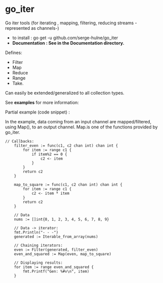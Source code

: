 # go_iter
Go iter tools (for iterating , mapping, filtering, reducing streams -represented as channels-)

- to install : go get -u github.com/serge-hulne/go_iter 
- **Documentation : See in the Documentation directory.**

Defines:

- Filter
- Map
- Reduce
- Range
- Take.

Can easily be extended/generalized to all collection types.

See **examples** for more information:

Partial example (code snippet) :

In the example, data coming from an input channel are mapped/filtered, using Map(), to an output channel.
Map.is one of the functions provided by go_iter.

```	
// Callbacks:
	filter_even := func(c1, c2 chan int) chan int {
		for item := range c1 {
			if item%2 == 0 {
				c2 <- item
			}
		}
		return c2
	}

	map_to_square := func(c1, c2 chan int) chan int {
		for item := range c1 {
			c2 <- item * item
		}
		return c2
	}

	// Data
	nums := []int{0, 1, 2, 3, 4, 5, 6, 7, 8, 9}

	// Data -> iterator:
	fmt.Println("- - -")
	generated := Iterable_from_array(nums)

	// Chaining iterators:
	even := Filter(generated, filter_even)
	even_and_squared := Map(even, map_to_square)

	// Displaying results:
	for item := range even_and_squared {
		fmt.Printf("Gen: %#v\n", item)
	}
```


